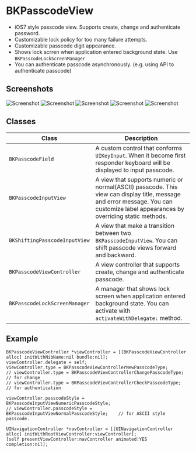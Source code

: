 BKPasscodeView
==============
- iOS7 style passcode view. Supports create, change and authenticate password.
- Customizable lock policy for too many failure attempts.
- Customizable passcode digit appearance.
- Shows lock scrren when application entered background state. Use ```BKPasscodeLockScreenManager```
- You can authenticate passcode asynchronously. (e.g. using API to authenticate passcode)

## Screenshots

![Screenshot](./Screenshots/passcode_01.png)
![Screenshot](./Screenshots/passcode_02.png)
![Screenshot](./Screenshots/passcode_03.png)
![Screenshot](./Screenshots/passcode_04.png)
![Screenshot](./Screenshots/passcode_05.png)


## Classes
| Class | Description |
| ----- | ----------- |
| ```BKPasscodeField``` | A custom control that conforms ```UIKeyInput```. When it become first responder keyboard will be displayed to input passcode. |
| ```BKPasscodeInputView``` | A view that supports numeric or normal(ASCII) passcode. This view can display title, message and error message. You can customize label appearances by overriding static methods. |
| ```BKShiftingPasscodeInputView``` | A view that make a transition between two ```BKPasscodeInputView```. You can shift passcode views forward and backward. |
| ```BKPasscodeViewController``` | A view controller that supports create, change and authenticate passcode. |
| ```BKPasscodeLockScreenManager``` | A manager that shows lock screen when application entered background state. You can activate with ```activateWithDelegate:``` method. |


## Example
```obj-c
BKPasscodeViewController *viewController = [[BKPasscodeViewController alloc] initWithNibName:nil bundle:nil];
viewController.delegate = self;
viewController.type = BKPasscodeViewControllerNewPasscodeType;
// viewController.type = BKPasscodeViewControllerChangePasscodeType;    // for change
// viewController.type = BKPasscodeViewControllerCheckPasscodeType;   // for authentication

viewController.passcodeStyle = BKPasscodeInputViewNumericPasscodeStyle;
// viewController.passcodeStyle = BKPasscodeInputViewNormalPasscodeStyle;    // for ASCII style passcode.

UINavigationController *navController = [[UINavigationController alloc] initWithRootViewController:viewController];
[self presentViewController:navController animated:YES completion:nil];

```
